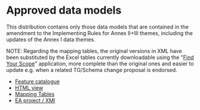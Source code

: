 # Approved data models

This distribution contains only those data models that are contained in the amendment to the Implementing Rules for Annex II+III themes, including the updates of the Annex I data themes.

NOTE: Regarding the mapping tables, the original versions in XML have been substituted by the Excel tables currently downloadable using the "[Find Your Scope](https://inspire-regadmin.jrc.ec.europa.eu/dataspecification/FindYourScope.action)" application, more complete than the original ones and easier to update e.g. when a related TG/Schema change proposal is endorsed.


- [Feature catalogue](fc)
- [HTML view](html)
- [Mapping Tables](mapping)
- [EA project / XMI](ea+xmi/EAXMI.zip)
